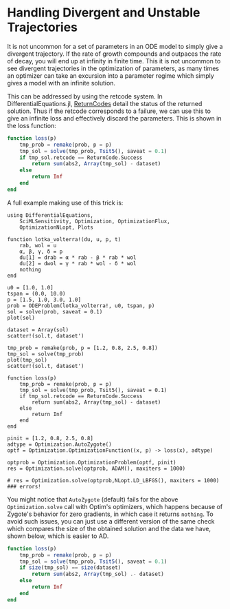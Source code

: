 # Handling Divergent and Unstable Trajectories

It is not uncommon for a set of parameters in an ODE model to simply give a
divergent trajectory. If the rate of growth compounds and outpaces the rate
of decay, you will end up at infinity in finite time. This it is not uncommon
to see divergent trajectories in the optimization of parameters, as many times
an optimizer can take an excursion into a parameter regime which simply gives
a model with an infinite solution.

This can be addressed by using the retcode system. In DifferentialEquations.jl,
[ReturnCodes](https://docs.sciml.ai/DiffEqDocs/stable/basics/solution/#retcodes) detail
the status of the returned solution. Thus if the retcode corresponds to a
failure, we can use this to give an infinite loss and effectively discard the
parameters. This is shown in the loss function:

```julia
function loss(p)
    tmp_prob = remake(prob, p = p)
    tmp_sol = solve(tmp_prob, Tsit5(), saveat = 0.1)
    if tmp_sol.retcode == ReturnCode.Success
        return sum(abs2, Array(tmp_sol) - dataset)
    else
        return Inf
    end
end
```

A full example making use of this trick is:

```@example divergence
using DifferentialEquations,
    SciMLSensitivity, Optimization, OptimizationFlux,
    OptimizationNLopt, Plots

function lotka_volterra!(du, u, p, t)
    rab, wol = u
    α, β, γ, δ = p
    du[1] = drab = α * rab - β * rab * wol
    du[2] = dwol = γ * rab * wol - δ * wol
    nothing
end

u0 = [1.0, 1.0]
tspan = (0.0, 10.0)
p = [1.5, 1.0, 3.0, 1.0]
prob = ODEProblem(lotka_volterra!, u0, tspan, p)
sol = solve(prob, saveat = 0.1)
plot(sol)

dataset = Array(sol)
scatter!(sol.t, dataset')

tmp_prob = remake(prob, p = [1.2, 0.8, 2.5, 0.8])
tmp_sol = solve(tmp_prob)
plot(tmp_sol)
scatter!(sol.t, dataset')

function loss(p)
    tmp_prob = remake(prob, p = p)
    tmp_sol = solve(tmp_prob, Tsit5(), saveat = 0.1)
    if tmp_sol.retcode == ReturnCode.Success
        return sum(abs2, Array(tmp_sol) - dataset)
    else
        return Inf
    end
end

pinit = [1.2, 0.8, 2.5, 0.8]
adtype = Optimization.AutoZygote()
optf = Optimization.OptimizationFunction((x, p) -> loss(x), adtype)

optprob = Optimization.OptimizationProblem(optf, pinit)
res = Optimization.solve(optprob, ADAM(), maxiters = 1000)

# res = Optimization.solve(optprob,NLopt.LD_LBFGS(), maxiters = 1000) ### errors!
```

You might notice that `AutoZygote` (default) fails for the above `Optimization.solve` call with Optim's optimizers, which happens because
of Zygote's behavior for zero gradients, in which case it returns `nothing`. To avoid such issues, you can just use a different version of the same check which compares the size of the obtained
solution and the data we have, shown below, which is easier to AD.

```julia
function loss(p)
    tmp_prob = remake(prob, p = p)
    tmp_sol = solve(tmp_prob, Tsit5(), saveat = 0.1)
    if size(tmp_sol) == size(dataset)
        return sum(abs2, Array(tmp_sol) .- dataset)
    else
        return Inf
    end
end
```
